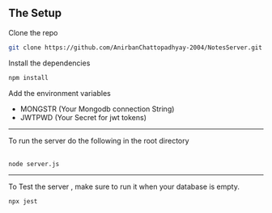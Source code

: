 ## The Setup
Clone the repo

```sh
git clone https://github.com/AnirbanChattopadhyay-2004/NotesServer.git
```

Install the dependencies

```sh
npm install
   ```

Add the environment variables
- MONGSTR (Your Mongodb connection String)
- JWTPWD  (Your Secret for jwt tokens)

<hr></hr>
To run the server do the following in the root directory
<br></br>

```sh
node server.js
   ```

<hr></hr>

To Test the server , make sure to run it when your database is empty.

```sh
npx jest
  ```
